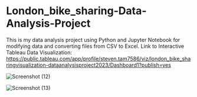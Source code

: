 # London_bike_sharing-Data-Analysis-Project
This is my data analysis project using Python and Jupyter Notebook for modifying data and converting files from CSV to Excel. Link to Interactive Tableau Data Visualization:
https://public.tableau.com/app/profile/steven.tam7586/viz/london_bike_sharingvisualization-dataanalysisproject2023/Dashboard1?publish=yes

![Screenshot (12)](https://github.com/scriptre/London_bike_sharing-Data-Analysis-Project/assets/60487779/4cf603c6-2de5-451f-8ea0-f47b2881dcfd)

![Screenshot (13)](https://github.com/scriptre/London_bike_sharing-Data-Analysis-Project/assets/60487779/a8d0282b-38a4-437f-a15a-18ad99e93857)
